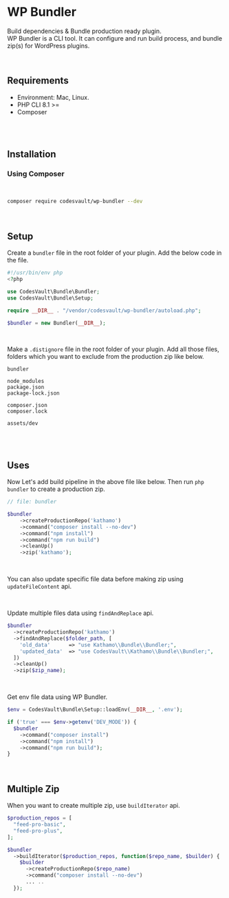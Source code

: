 # WP Bundler

Build dependencies & Bundle production ready plugin.
<br>
WP Bundler is a CLI tool. It can configure and run build process, and bundle zip(s) for WordPress plugins.

<br>

## Requirements
- Environment: Mac, Linux.
- PHP CLI 8.1 >=
- Composer

<br>
<br>

## Installation


### Using Composer

<br>

```bash
composer require codesvault/wp-bundler --dev
```

<br>


## Setup

Create a `bundler` file in the root folder of your plugin. Add the below code in the file.

```php
#!/usr/bin/env php
<?php

use CodesVault\Bundle\Bundler;
use CodesVault\Bundle\Setup;

require __DIR__ . "/vendor/codesvault/wp-bundler/autoload.php";

$bundler = new Bundler(__DIR__);
```

<br>

Make a `.distignore` file in the root folder of your plugin. Add all those files, folders which you want to exclude from the production zip like below.

```
bundler

node_modules
package.json
package-lock.json

composer.json
composer.lock

assets/dev
```

<br>
<br>

## Uses

Now Let's add build pipeline in the above file like below. Then run `php bundler` to create a production zip.


```php
// file: bundler

$bundler
    ->createProductionRepo('kathamo')
    ->command("composer install --no-dev")
    ->command("npm install")
    ->command("npm run build")
    ->cleanUp()
    ->zip('kathamo');
```

<br>

You can also update specific file data before making zip using `updateFileContent` api.

<!-- TODO: add doc -->

<br>

Update multiple files data using `findAndReplace` api.

```php
$bundler
  ->createProductionRepo('kathamo')
  ->findAndReplace($folder_path, [
    'old_data'      => "use Kathamo\\Bundle\\Bundler;",
    'updated_data'  => "use CodesVault\\Kathamo\\Bundle\\Bundler;",
  ])
  ->cleanUp()
  ->zip($zip_name);
```

<br>

Get env file data using WP Bundler.

```php
$env = CodesVault\Bundle\Setup::loadEnv(__DIR__, '.env');

if ('true' === $env->getenv('DEV_MODE')) {
  $bundler
    ->command("composer install")
    ->command("npm install")
    ->command("npm run build");
}
```

<br>

## Multiple Zip

When you want to create multiple zip, use `buildIterator` api.

```php
$production_repos = [
  "feed-pro-basic",
  "feed-pro-plus",
];

$bundler
  ->buildIterator($production_repos, function($repo_name, $builder) {
    $builder
      ->createProductionRepo($repo_name)
      ->command("composer install --no-dev")
      ... ..
  });
```
